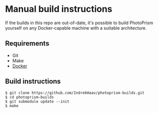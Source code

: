 # Manual build instructions

If the builds in this repo are out-of-date, it's possible to build PhotoPrism yourself on any Docker-capable machine with a suitable architecture.

## Requirements

 - Git
 - Make
 - [Docker](https://docs.docker.com/engine/install/)

## Build instructions

```shell
$ git clone https://github.com/IndrekHaav/photoprism-builds.git
$ cd photoprism-builds
$ git submodule update --init
$ make
```
